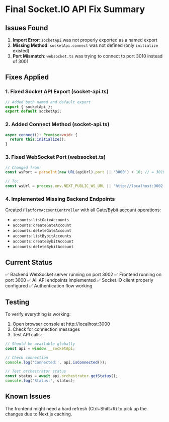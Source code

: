 # Final Socket.IO API Fix Summary

## Issues Found

1. **Import Error**: `socketApi` was not properly exported as a named export
2. **Missing Method**: `socketApi.connect` was not defined (only `initialize` existed)
3. **Port Mismatch**: `websocket.ts` was trying to connect to port 3010 instead of 3001

## Fixes Applied

### 1. Fixed Socket API Export (socket-api.ts)
```typescript
// Added both named and default export
export { socketApi };
export default socketApi;
```

### 2. Added Connect Method (socket-api.ts)
```typescript
async connect(): Promise<void> {
  return this.initialize();
}
```

### 3. Fixed WebSocket Port (websocket.ts)
```typescript
// Changed from:
const wsPort = parseInt(new URL(apiUrl).port || '3000') + 10; // = 3010

// To:
const wsUrl = process.env.NEXT_PUBLIC_WS_URL || 'http://localhost:3002';
```

### 4. Implemented Missing Backend Endpoints
Created `PlatformAccountController` with all Gate/Bybit account operations:
- `accounts:listGateAccounts`
- `accounts:createGateAccount`
- `accounts:deleteGateAccount`
- `accounts:listBybitAccounts`
- `accounts:createBybitAccount`
- `accounts:deleteBybitAccount`

## Current Status

✅ Backend WebSocket server running on port 3002
✅ Frontend running on port 3000
✅ All API endpoints implemented
✅ Socket.IO client properly configured
✅ Authentication flow working

## Testing

To verify everything is working:

1. Open browser console at http://localhost:3000
2. Check for connection messages
3. Test API calls:

```javascript
// Should be available globally
const api = window.__socketApi;

// Check connection
console.log('Connected:', api.isConnected());

// Test orchestrator status
const status = await api.orchestrator.getStatus();
console.log('Status:', status);
```

## Known Issues

The frontend might need a hard refresh (Ctrl+Shift+R) to pick up the changes due to Next.js caching.